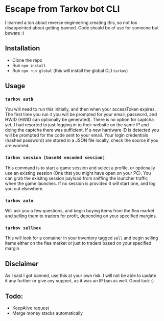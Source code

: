 # Escape from Tarkov bot CLI

I learned a ton about reverse engineering creating this, so not too disappointed about getting banned. Code should be of use for someone but beware :)

## Installation
- Clone the repo
- Run `npm install`
- Run `npm run global` (this will install the global CLI `tarkov`)

## Usage

### `tarkov auth`
You will need to run this initially, and then when your accessToken expires. The first time you run it you will be prompted for your email, password, and HWID (HWID can optionally be generated). There is no option for captcha yet, I had resorted to just logging in to their website on the same IP and doing the captcha there was sufficient. If a new hardware ID is detected you will be prompted for the code sent to your email. Your login credentials (hashed password) are stored in a JSON file locally, check the source if you are worried.

### `tarkov session [base64 encoded session]`
This command is to start a game session and select a profile, or optionally use an existing session (One that you might have open on your PC). You can grab the exisitng session payload from sniffing the launcher traffic when the game launches. If no session is provided it will start one, and log you out elsewhere.

### `tarkov auto`
Will ask you a few questions, and begin buying items from the flea market and selling them to traders for profit, depending on your specified margins.

### `tarkov sellbox`
This will look for a container in your inventory tagged `sell` and begin selling items either on the flea market or just to traders based on your specified margin.

## Disclaimer
As I said I got banned, use this at your own risk. I will not be able to update it any further or give any support, as it was an IP ban as well. Good luck :)

## Todo:
- KeepAlive request
- Merge money stacks automatically
